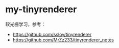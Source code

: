 # my-tinyrenderer
软光栅学习，参考：
* https://github.com/ssloy/tinyrenderer
* https://github.com/MrZz233/tinyrenderer_notes
